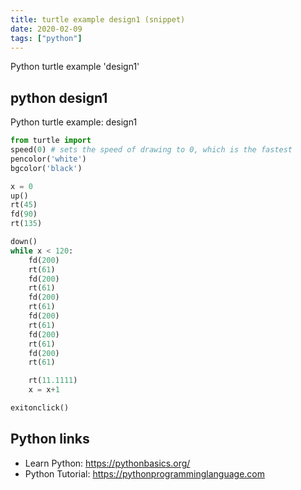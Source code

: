 ```yaml
---
title: turtle example design1 (snippet)
date: 2020-02-09
tags: ["python"]
---
```

Python turtle example 'design1'


## python design1

Python turtle example: design1

```python
from turtle import 
speed(0) # sets the speed of drawing to 0, which is the fastest
pencolor('white') 
bgcolor('black')

x = 0 
up()
rt(45) 
fd(90) 
rt(135) 

down()
while x < 120: 
    fd(200)     
    rt(61)
    fd(200)
    rt(61)
    fd(200)
    rt(61)
    fd(200)
    rt(61)
    fd(200)
    rt(61)
    fd(200)
    rt(61)

    rt(11.1111) 
    x = x+1 

exitonclick() 

```

## Python links

- Learn Python: https://pythonbasics.org/
- Python Tutorial: https://pythonprogramminglanguage.com
